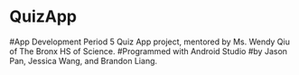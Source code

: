 # QuizApp
#App Development Period 5 Quiz App project, mentored by Ms. Wendy Qiu of The Bronx HS of Science.
#Programmed with Android Studio
#by Jason Pan, Jessica Wang, and Brandon Liang.
